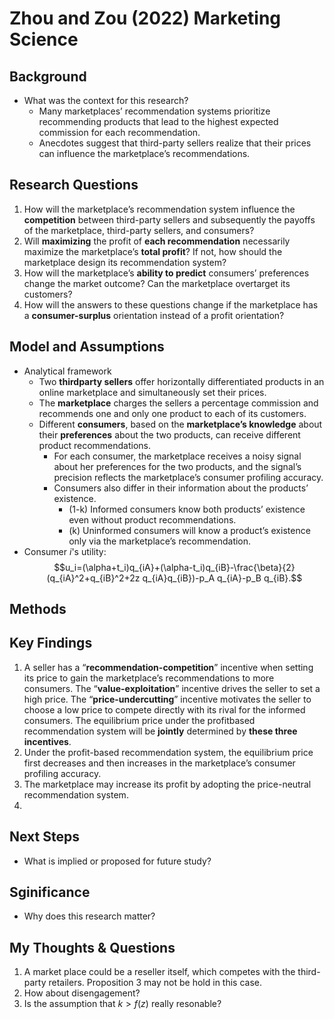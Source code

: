 # Zhou and Zou (2022) Marketing Science

## Background
- What was the context for this research? 
  - Many marketplaces’ recommendation systems prioritize recommending products that lead to the highest expected commission for each recommendation.
  - Anecdotes suggest that third-party sellers realize that their prices can influence the marketplace’s recommendations.

<!-- - What has been studied or determined already? -->



## Research Questions
1. How will the marketplace’s recommendation system influence the **competition** between third-party sellers and subsequently the payoffs of the marketplace, third-party sellers, and consumers?
2. Will **maximizing** the profit of **each recommendation** necessarily maximize the marketplace’s **total profit**? If not, how should the marketplace design its recommendation system? 
3. How will the marketplace’s **ability to predict** consumers’ preferences change the market outcome? Can the marketplace overtarget its customers?
4. How will the answers to these questions change if the marketplace has a **consumer-surplus** orientation instead of a profit orientation?

## Model and Assumptions
- Analytical framework
  - Two **thirdparty sellers** offer horizontally differentiated products in an online marketplace and simultaneously set their prices. 
  - The **marketplace** charges the sellers a percentage commission and recommends one and only one product to each of its customers.
  - Different **consumers**, based on the **marketplace’s knowledge** about their **preferences** about the two products, can receive different product recommendations.
    -  For each consumer, the marketplace receives a noisy signal about her preferences for the two products, and the signal’s precision reflects the marketplace’s consumer profiling accuracy.
    -  Consumers also differ in their information about the products’ existence.
       -  (1-k) Informed consumers know both products’ existence even without product recommendations.
       -  (k) Uninformed consumers will know a product’s existence only via the marketplace’s recommendation.
- Consumer $i$'s utility:
  $$u_i=(\alpha+t_i)q_{iA}+(\alpha-t_i)q_{iB}-\frac{\beta}{2}(q_{iA}^2+q_{iB}^2+2z q_{iA}q_{iB})-p_A q_{iA}-p_B q_{iB}.$$


## Methods
<!-- - What was the objective? -->
<!-- - How did the authors collect data? -->
<!-- - When and where did the research take place? -->



## Key Findings
<!-- - What highlights emerged? -->
<!-- - Were there any surprises? -->
1.  A seller has a “**recommendation-competition**” incentive when setting its price to gain the marketplace’s recommendations to more consumers. The “**value-exploitation**” incentive drives the seller to set a high price. The “**price-undercutting**” incentive motivates the seller to choose a low price to compete directly with its rival for the informed consumers. The equilibrium price under the profitbased recommendation system will be **jointly** determined by **these three incentives**.
2. Under the profit-based recommendation system, the equilibrium price first decreases and then increases in the marketplace’s consumer profiling accuracy.
3. The marketplace may increase its profit by adopting the price-neutral recommendation system.
4. 


<!-- ## Data -->
<!-- - What is most striking about the tables, graphs, illustrations? -->
<!-- - Why did the authors include them? -->

<!-- ## Conclusions -->
<!-- - What did the authors learn overall? -->

## Next Steps
- What is implied or proposed for future study?

## Sginificance
- Why does this research matter?

## My Thoughts & Questions
1. A market place could be a reseller itself, which competes with the third-party retailers. Proposition 3 may not be hold in this case.
2. How about disengagement?
3. Is the assumption that $k>f(z)$ really resonable?